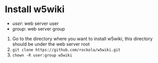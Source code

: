Install w5wiki
================

* _user_: web server user
* _group_: web server group

1. Go to the directory where you want to install w5wiki, this directory should be under the web server root
1. `git clone https://github.com/rockola/w5wiki.git`
1. `chown -R user:group w5wiki`
